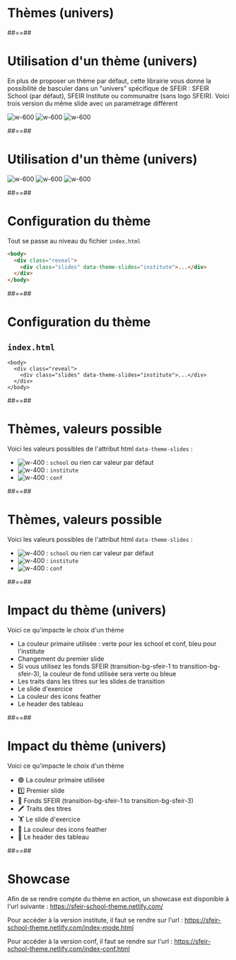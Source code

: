 <!-- .slide: class="transition bg-white" -->

# Thèmes (univers)

##==##

<!-- .slide: class="flex-row" data-type-show="restit" -->

# Utilisation d'un thème (univers)

En plus de proposer un thème par défaut, cette librairie vous donne la possibilité de basculer dans un "univers" spécifique de SFEIR : SFEIR School (par défaut), SFEIR Institute ou communaitre (sans logo SFEIR). Voici trois version du même slide avec un paramétrage différent

![w-600](./assets/images/first-slide.png)
![w-600](./assets/images/first-slide-institute.png)
![w-600](./assets/images/first-slide-conf.png)

##==##

<!-- .slide: class="flex-row" data-type-show="prez" -->

# Utilisation d'un thème (univers)

![w-600](./assets/images/first-slide.png)
![w-600](./assets/images/first-slide-institute.png)
![w-600](./assets/images/first-slide-conf.png)

##==##

<!-- .slide: class="with-code" data-type-show="restit" -->

# Configuration du thème

Tout se passe au niveau du fichier `index.html`

```html
<body>
  <div class="reveal">
    <div class="slides" data-theme-slides="institute">...</div>
  </div>
</body>
```

<!-- .element: class="big-code" -->

##==##

<!-- .slide: class="with-code" data-type-show="prez" -->

# Configuration du thème

## `index.html`

```html[3|1-5]
<body>
  <div class="reveal">
    <div class="slides" data-theme-slides="institute">...</div>
  </div>
</body>
```

<!-- .element: class="big-code" -->

##==##

<!-- .slide: data-type-show="restit" -->

# Thèmes, valeurs possible

Voici les valeurs possibles de l'attribut html `data-theme-slides` :

- ![w-400](./assets/images/first-slide.png) : `school` ou rien car valeur par défaut
- ![w-400](./assets/images/first-slide-institute.png) : `institute`
- ![w-400](./assets/images/first-slide-conf.png) : `conf`

##==##

<!-- .slide: data-type-show="prez" -->

# Thèmes, valeurs possible

Voici les valeurs possibles de l'attribut html `data-theme-slides` :

- ![w-400](./assets/images/first-slide.png) : `school` ou rien car valeur par défaut
- ![w-400](./assets/images/first-slide-institute.png) : `institute`
- ![w-400](./assets/images/first-slide-conf.png) : `conf`
<!-- .element: class="list-fragment" -->

##==##

<!-- .slide: data-type-show="restit" -->

# Impact du thème (univers)

Voici ce qu'impacte le choix d'un thème

- La couleur primaire utilisée : verte pour les school et conf, bleu pour l'institute
- Changement du premier slide
- Si vous utilisez les fonds SFEIR (transition-bg-sfeir-1 to transition-bg-sfeir-3), la couleur de fond utilisée sera verte ou bleue
- Les traits dans les titres sur les slides de transition
- Le slide d'exercice
- La couleur des icons feather
- Le header des tableau

##==##

<!-- .slide: data-type-show="prez" -->

# Impact du thème (univers)

Voici ce qu'impacte le choix d'un thème

- 🟢 La couleur primaire utilisée
- 1️⃣ Premier slide
- 🌃 Fonds SFEIR (transition-bg-sfeir-1 to transition-bg-sfeir-3)
- 🖍 Traits des titres
- 🏋️ Le slide d'exercice
- 🔵 La couleur des icons feather
- 🧾 Le header des tableau

<!-- .element: class="list-fragment" -->

##==##

# Showcase

Afin de se rendre compte du thème en action, un showcase est disponible à l'url suivante : https://sfeir-school-theme.netlify.com/

Pour accéder à la version institute, il faut se rendre sur l'url : https://sfeir-school-theme.netlify.com/index-mode.html

Pour accéder à la version conf, il faut se rendre sur l'url : https://sfeir-school-theme.netlify.com/index-conf.html
